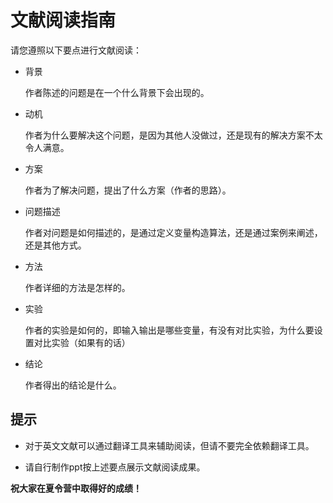 # 文献阅读指南

请您遵照以下要点进行文献阅读：

- 背景

    作者陈述的问题是在一个什么背景下会出现的。

- 动机

    作者为什么要解决这个问题，是因为其他人没做过，还是现有的解决方案不太令人满意。

- 方案

    作者为了解决问题，提出了什么方案（作者的思路）。

- 问题描述

    作者对问题是如何描述的，是通过定义变量构造算法，还是通过案例来阐述，还是其他方式。

- 方法

    作者详细的方法是怎样的。

- 实验

    作者的实验是如何的，即输入输出是哪些变量，有没有对比实验，为什么要设置对比实验（如果有的话）

- 结论

    作者得出的结论是什么。

## 提示

- 对于英文文献可以通过翻译工具来辅助阅读，但请不要完全依赖翻译工具。

- 请自行制作ppt按上述要点展示文献阅读成果。

**祝大家在夏令营中取得好的成绩！**
